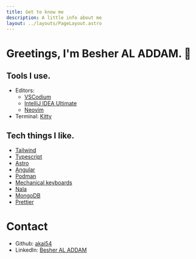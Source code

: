 ```yaml
---
title: Get to know me
description: A little info about me
layout: ../layouts/PageLayout.astro
---
```


# Greetings, I'm Besher AL ADDAM. 👋

## Tools I use.

- Editors: 
  - [VSCodium](https://vscodium.com/)
  - [IntelliJ IDEA Ultimate](https://www.jetbrains.com/idea/)
  - [Neovim](https://neovim.io/)
- Terminal: [Kitty](https://sw.kovidgoyal.net/kitty/)

## Tech things I like.

- [Tailwind](https://tailwindcss.com/)
- [Typescript](https://www.typescriptlang.org/)
- [Astro](https://astro.build)
- [Angular](https://angular.io/)
- [Podman](https://podman.io/)
- [Mechanical keyboards](https://www.daskeyboard.com/daskeyboard-4-ultimate/)
- [Nala](https://gitlab.com/volian/nala)
- [MongoDB](https://www.mongodb.com)
- [Prettier](https://prettier.io/)

# Contact

- Github: [akai54](https://github.com/akai54)
- LinkedIn: [Besher AL ADDAM](https://www.linkedin.com/in/besher-al-addam/)
